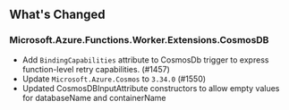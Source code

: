 ## What's Changed

<!-- Please add your release notes in the following format:
- My change description (#PR/#issue)
-->

### Microsoft.Azure.Functions.Worker.Extensions.CosmosDB <version>

- Add `BindingCapabilities` attribute to CosmosDb trigger to express function-level retry capabilities. (#1457)
- Update `Microsoft.Azure.Cosmos` to `3.34.0` (#1550)
- Updated CosmosDBInputAttribute constructors to allow empty values for databaseName and containerName
